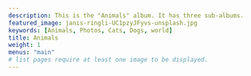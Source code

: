 ```yaml
---
description: This is the "Animals" album. It has three sub-albums.
featured_image: janis-ringli-UC1pzyJFyvs-unsplash.jpg
keywords: [Animals, Photos, Cats, Dogs, world]
title: Animals
weight: 1
menus: "main"
# list pages require at least one image to be displayed.
---
```

